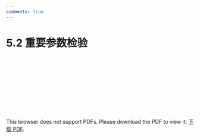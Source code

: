 ```yaml
---
comments: true
---
```

# 5.2 重要参数检验

<object data="https://eanyang7.github.io/Probability-and-Statistics/assets/5/5.2.pdf" type="application/pdf" width="700px" height="700px">
    <embed src="https://eanyang7.github.io/Probability-and-Statistics/assets/5/5.2.pdf">
        <p>This browser does not support PDFs. Please download the PDF to view it: <a href="https://eanyang7.github.io/Probability-and-Statistics/assets/5/5.2.pdf">下载 PDF</a>.</p>
    </embed>
</object>
